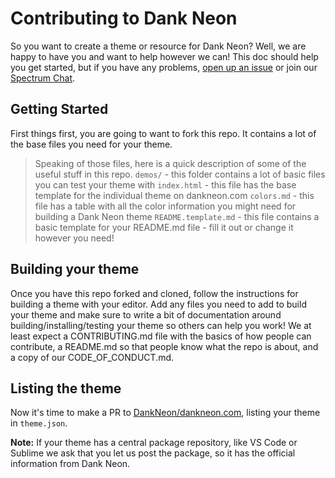 # Contributing to Dank Neon

So you want to create a theme or resource for Dank Neon? Well, we are happy to 
have you and want to help however we can! This doc should help you get started,
but if you have any problems, [open up an issue](https://github.com/DankNeon/meta/issues)
or join our [Spectrum Chat](https://spectrum.chat/dankneon).

## Getting Started

First things first, you are going to want to fork this repo. It contains a lot of the 
base files you need for your theme. 

> Speaking of those files, here is a quick description of some of the useful stuff
> in this repo.
> `demos/` - this folder contains a lot of basic files you can test your theme with
> `index.html` - this file has the base template for the individual theme on dankneon.com
> `colors.md` - this file has a table with all the color information you might need for building a Dank Neon theme
> `README.template.md` - this file contains a basic template for your README.md file - fill it out or change it however you need!

## Building your theme

Once you have this repo forked and cloned, follow the instructions for building 
a theme with your editor. Add any files you need to add to build your theme and 
make sure to write a bit of documentation around building/installing/testing your
theme so others can help you work! We at least expect a CONTRIBUTING.md file with
the basics of how people can contribute, a README.md so that people know what the repo is about, and a copy of
our CODE_OF_CONDUCT.md.

## Listing the theme

Now it's time to make a PR to [DankNeon/dankneon.com](https://github.com/DankNeon/dankneon.com), listing your theme in `theme.json`.

**Note:** If your theme has a central package repository, like VS Code or Sublime
we ask that you let us post the package, so it has the official information from Dank Neon.



